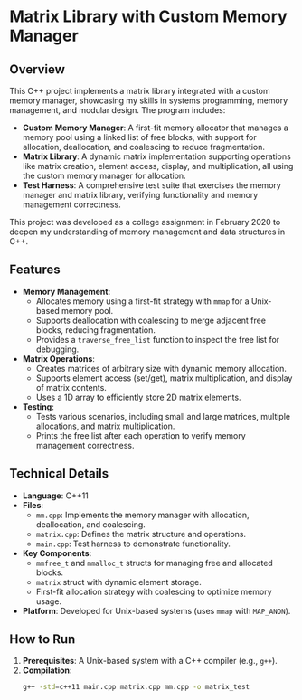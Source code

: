 # Matrix Library with Custom Memory Manager

## Overview
This C++ project implements a matrix library integrated with a custom memory manager, showcasing my skills in systems programming, memory management, and modular design. The program includes:

- **Custom Memory Manager**: A first-fit memory allocator that manages a memory pool using a linked list of free blocks, with support for allocation, deallocation, and coalescing to reduce fragmentation.
- **Matrix Library**: A dynamic matrix implementation supporting operations like matrix creation, element access, display, and multiplication, all using the custom memory manager for allocation.
- **Test Harness**: A comprehensive test suite that exercises the memory manager and matrix library, verifying functionality and memory management correctness.

This project was developed as a college assignment in February 2020 to deepen my understanding of memory management and data structures in C++.

## Features
- **Memory Management**:
  - Allocates memory using a first-fit strategy with `mmap` for a Unix-based memory pool.
  - Supports deallocation with coalescing to merge adjacent free blocks, reducing fragmentation.
  - Provides a `traverse_free_list` function to inspect the free list for debugging.
- **Matrix Operations**:
  - Creates matrices of arbitrary size with dynamic memory allocation.
  - Supports element access (set/get), matrix multiplication, and display of matrix contents.
  - Uses a 1D array to efficiently store 2D matrix elements.
- **Testing**:
  - Tests various scenarios, including small and large matrices, multiple allocations, and matrix multiplication.
  - Prints the free list after each operation to verify memory management correctness.

## Technical Details
- **Language**: C++11
- **Files**:
  - `mm.cpp`: Implements the memory manager with allocation, deallocation, and coalescing.
  - `matrix.cpp`: Defines the matrix structure and operations.
  - `main.cpp`: Test harness to demonstrate functionality.
- **Key Components**:
  - `mmfree_t` and `mmalloc_t` structs for managing free and allocated blocks.
  - `matrix` struct with dynamic element storage.
  - First-fit allocation strategy with coalescing to optimize memory usage.
- **Platform**: Developed for Unix-based systems (uses `mmap` with `MAP_ANON`).

## How to Run
1. **Prerequisites**: A Unix-based system with a C++ compiler (e.g., `g++`).
2. **Compilation**:
   ```bash
   g++ -std=c++11 main.cpp matrix.cpp mm.cpp -o matrix_test
